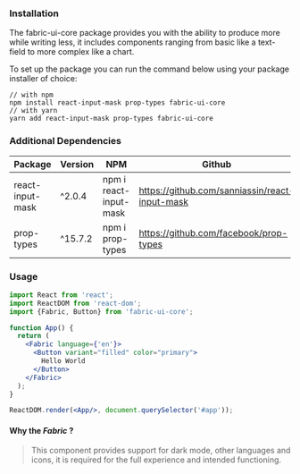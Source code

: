 ### Installation
The fabric-ui-core package provides you with the ability to produce more while writing less, it includes components ranging from basic like a text-field to more complex like a chart.

To set up the package you can run the command below using your package installer of choice:


```shell
// with npm
npm install react-input-mask prop-types fabric-ui-core
// with yarn
yarn add react-input-mask prop-types fabric-ui-core
```

### Additional Dependencies

| Package            | Version | NPM                      | Github                                         |
|--------------------|---------|--------------------------|------------------------------------------------|
| react-input-mask   | ^2.0.4  | npm i react-input-mask   | https://github.com/sanniassin/react-input-mask |
| prop-types   | ^15.7.2  | npm i prop-types   | https://github.com/facebook/prop-types |

### Usage

```jsx
import React from 'react';
import ReactDOM from 'react-dom';
import {Fabric, Button} from 'fabric-ui-core';

function App() {
  return (
    <Fabric language={'en'}>
      <Button variant="filled" color="primary">
        Hello World
      </Button>
    </Fabric>
  );
}

ReactDOM.render(<App/>, document.querySelector('#app'));
```
#### Why the _Fabric_ ?
> This component provides support for dark mode, other languages and icons, it is required for the full experience and intended functioning.
